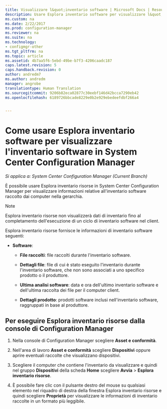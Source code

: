 ```yaml
---
title: Visualizzare l&quot;inventario software | Microsoft Docs | Resource Explorer
description: Usare Esplora inventario software per visualizzare l&quot;inventario software in System Center Configuration Manager.
ms.custom: na
ms.date: 2/22/2017
ms.prod: configuration-manager
ms.reviewer: na
ms.suite: na
ms.technology:
- configmgr-other
ms.tgt_pltfrm: na
ms.topic: article
ms.assetid: 4b7aa5f6-5ebd-49be-b7f3-4206caadc187
caps.latest.revision: 5
caps.handback.revision: 0
author: andredm7
ms.author: andredm
manager: angrobe
translationtype: Human Translation
ms.sourcegitcommit: 9206b82eca02877c30eebf146d42bcca7290eb42
ms.openlocfilehash: 6189726bbcade8229e0b2e929ebedeefdbf266a4


---
```

# <a name="how-to-use-resource-explorer-to-view-software-inventory-in-system-center-configuration-manager"></a>Come usare Esplora inventario software per visualizzare l'inventario software in System Center Configuration Manager

*Si applica a: System Center Configuration Manager (Current Branch)*

È possibile usare Esplora inventario risorse in System Center Configuration Manager per visualizzare informazioni relative all'inventario software raccolto dai computer nella gerarchia.  

> [!NOTE]  
>  Esplora inventario risorse non visualizzerà dati di inventario fino al completamento dell'esecuzione di un ciclo di inventario software nel client.  

 Esplora inventario risorse fornisce le informazioni di inventario software seguenti:  

-   **Software**:  

    -   **File raccolti**: file raccolti durante l'inventario software.  

    -   **Dettagli file**: file di cui è stato eseguito l'inventario durante l'inventario software, che non sono associati a uno specifico prodotto o il produttore.  

    -   **Ultima analisi software**: data e ora dell'ultimo inventario software e dell'ultima raccolta dei file per il computer client.  

    -   **Dettagli prodotto**: prodotti software inclusi nell'inventario software, raggruppati in base al produttore.  

## <a name="to-run-resource-explorer-from-the-configuration-manager-console"></a>Per eseguire Esplora inventario risorse dalla console di Configuration Manager  

1.  Nella console di Configuration Manager scegliere **Asset e conformità**.

2.  Nell'area di lavoro **Asset e conformità** scegliere **Dispositivi** oppure aprire eventuali raccolte che visualizzano dispositivi.  

3.  Scegliere il computer che contiene l'inventario da visualizzare e quindi nel gruppo **Dispositivi** della scheda **Home** scegliere **Avvia** > **Esplora inventario risorse**.

4.  È possibile fare clic con il pulsante destro del mouse su qualsiasi elemento nel riquadro di destra della finestra Esplora inventario risorse e quindi scegliere **Proprietà** per visualizzare le informazioni di inventario raccolte in un formato più leggibile.  
 



<!--HONumber=Dec16_HO5-->


